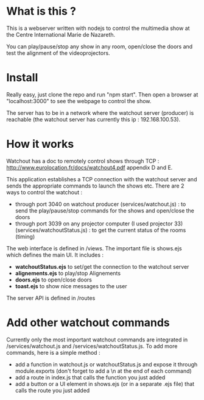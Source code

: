 # What is this ?

This is a webserver written with nodejs to control the multimedia show at the Centre International Marie de Nazareth.

You can play/pause/stop any show in any room, open/close the doors and test the alignment of the videoprojectors.

# Install

Really easy, just clone the repo and run "npm start". Then open a browser at "localhost:3000" to see the webpage to control the show.

The server has to be in a network where the watchout server (producer) is reachable (the watchout server has currently this ip : 192.168.100.53).

# How it works

Watchout has a doc to remotely control shows through TCP : http://www.eurolocation.fr/docs/watchout4.pdf appendix D and E.

This application establishes a TCP connection with the watchout server and sends the appropriate commands to launch the shows etc.
There are 2 ways to control the watchout :
- through port 3040 on watchout producer (services/watchout.js) : to send the play/pause/stop commands for the shows and open/close the doors
- through port 3039 on any projector computer (I used projector 33) (services/watchoutStatus.js) : to get the current status of the rooms (timing)

The web interface is defined in /views. The important file is shows.ejs which defines the main UI. It includes :
- __watchoutStatus.ejs__ to set/get the connection to the watchout server
- __alignements.ejs__ to play/stop Alignements
- __doors.ejs__ to open/close doors
- __toast.ejs__ to show nice messages to the user

The server API is defined in /routes

# Add other watchout commands

Currently only the most important watchout commands are integrated in /services/watchout.js and /services/watchoutStatus.js. To add more commands, here is a simple method :
- add a function in watchout.js or watchoutStatus.js and expose it through module.exports (don't forget to add a \n at the end of each command)
- add a route in index.js that calls the function you just added
- add a button or a UI element in shows.ejs (or in a separate .ejs file) that calls the route you just added
